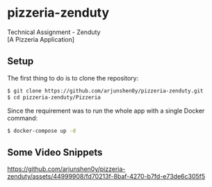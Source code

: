 # pizzeria-zenduty
Technical Assignment - Zenduty<br>
[A Pizzeria Application]

## Setup

The first thing to do is to clone the repository:

```sh
$ git clone https://github.com/arjunshen0y/pizzeria-zenduty.git
$ cd pizzeria-zenduty/Pizzeria
```

Since the requirement was to run the whole app with a single Docker command:

```sh
$ docker-compose up -d
```

## Some Video Snippets



https://github.com/arjunshen0y/pizzeria-zenduty/assets/44999908/fd70213f-8baf-4270-b7fd-e73de6c305f5

